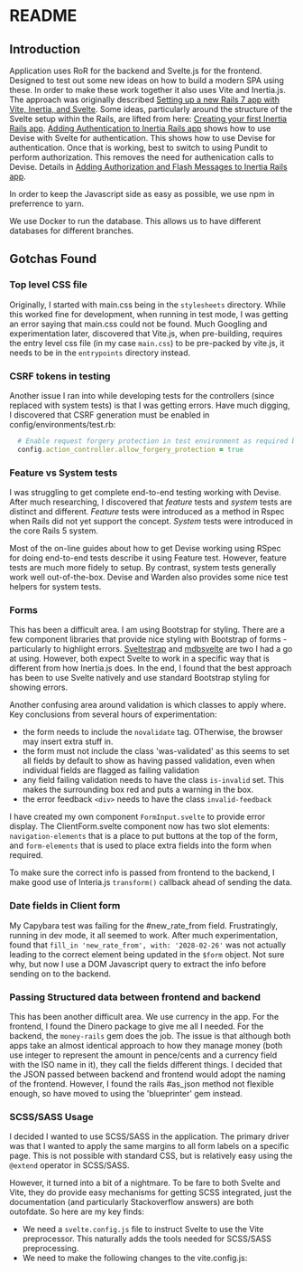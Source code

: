 # README

## Introduction
Application uses RoR for the backend and Svelte.js for the frontend.  Designed to test out some new ideas on how to
build a modern SPA using these.  In order to make these work together it also uses Vite and Inertia.js.  The approach
was originally described [Setting up a new Rails 7 app with Vite, Inertia, and Svelte](https://dev.to/buhrmi/setting-up-a-new-rails-7-app-with-vite-inertia-and-svelte-c9e).
Some ideas, particularly around the structure of the Svelte setup within the Rails, are lifted from here:
[Creating your first Inertia Rails app](https://way-too-mainstream.vercel.app/articles/creating-first-inertia-rails-app).  [Adding Authentication to Inertia Rails app](https://way-too-mainstream.vercel.app/articles/add-auth-to-inertia-rails-app)
shows how to use Devise with Svelte for authentication.  This shows how to use Devise for authentication.
Once that is working, best to switch to using Pundit to perform authorization.  This removes the need for
authenication calls to Devise.  Details in
[Adding Authorization and Flash Messages to Inertia Rails app](https://way-too-mainstream.vercel.app/articles/add-authorization-flash-to-inertia-rails-app).


In order to keep the Javascript side as easy as possible, we use npm in preferrence to yarn.

We use Docker to run the database.  This allows us to have different databases for different branches.



## Gotchas Found

### Top level CSS file
Originally, I started with main.css being in the `stylesheets` directory.  While this worked fine for development, when
running in test mode, I was getting an error saying that main.css could not be found.  Much Googling and experimentation
later, discovered that Vite.js, when pre-building, requires the entry level css file (in my case `main.css`) to be
pre-packed by vite.js, it needs to be in the `entrypoints` directory instead.

### CSRF tokens in testing
Another issue I ran into while developing tests for the controllers (since replaced with system tests) is that I was
getting errors.  Have much digging, I discovered that CSRF generation must be enabled in config/environments/test.rb:

```ruby
  # Enable request forgery protection in test environment as required by Svelte
  config.action_controller.allow_forgery_protection = true
```

### Feature vs System tests
I was struggling to get complete end-to-end testing working with Devise.  After much researching, I discovered that
_feature_ tests and _system_ tests are distinct and different.  _Feature_ tests were introduced as a method in Rspec
when Rails did not yet support the concept.  _System_ tests were introduced in the core Rails 5 system.

Most of the on-line guides about how to get Devise working using RSpec for doing end-to-end tests describe it using
Feature test.  However, feature tests are much more fidely to setup.  By contrast, system tests generally work well
out-of-the-box.  Devise and Warden also provides some nice test helpers for system tests. 

### Forms
This has been a difficult area.  I am using Bootstrap for styling.  There are a few component libraries that provide
nice styling with Bootstrap of forms - particularly to highlight errors.
[Sveltestrap](https://sveltestrap.js.org/?path=/docs/sveltestrap-overview--docs) and
[mdbsvelte](https://github.com/mdbootstrap/mdbsvelte) are two I had a go at using.  However, both expect Svelte to work
in a specific way that is different from how Inertia.js does.  In the end, I found that the best approach has been to
use Svelte natively and use standard Bootstrap styling for showing errors.

Another confusing area around validation is which classes to apply where.  Key conclusions from several hours of
experimentation:
- the form needs to include the `novalidate` tag.  OTherwise, the browser may insert extra stuff in.
- the form must not include the class 'was-validated' as this seems to set all fields by default to show as having
  passed validation, even when individual fields are flagged as failing validation
- any field failing validation needs to have the class `is-invalid` set.  This makes the surrounding box red and puts a
  warning in the box.
- the error feedback `<div>` needs to have the class `invalid-feedback`

I have created my own component `FormInput.svelte` to provide error display.  The ClientForm.svelte component now has
two slot elements: `navigation-elements` that is a place to put buttons at the top of the form, and `form-elements` that
is used to place extra fields into the form when required.

To make sure the correct info is passed from frontend to the backend, I make good use of Interia.js `transform()` callback
ahead of sending the data.

### Date fields in Client form
My Capybara test was failing for the #new_rate_from field.  Frustratingly, running in dev mode, it all seemed to work.
After much experimentation, found that ```fill_in 'new_rate_from', with: '2028-02-26'``` was not actually leading to
the correct element being updated in the ```$form``` object.  Not sure why, but now I use a DOM Javascript query
to extract the info before sending on to the backend.

### Passing Structured data between frontend and backend
This has been another difficult area.  We use currency in the app.  For the frontend, I found the Dinero package to
give me all I needed.  For the backend, the `money-rails` gem does the job.  The issue is that although both apps
take an almost identical approach to how they manage money (both use integer to represent the amount in pence/cents and
a currency field with the ISO name in it), they call the fields different things.  I decided that the JSON passed
between backend and frontend would adopt the naming of the frontend.  However, I found the rails #as_json method not
flexible enough, so have moved to using the 'blueprinter' gem instead.

### SCSS/SASS Usage
I decided I wanted to use SCSS/SASS in the application.  The primary driver was that I wanted to apply the same margins to
all form labels on a specific page.  This is not possible with standard CSS, but is relatively easy using the ```@extend```
operator in SCSS/SASS.

However, it turned into a bit of a nightmare.  To be fare to both Svelte and Vite, they do provide easy mechanisms for getting
SCSS integrated, just the documentation (and particularly Stackoverflow answers) are both outofdate.  So here are my key
finds:

- We need a ```svelte.config.js``` file to instruct Svelte to use the Vite preprocessor.  This naturally adds the tools needed
  for SCSS/SASS preprocessing.
- We need to make the following changes to the vite.config.js:


